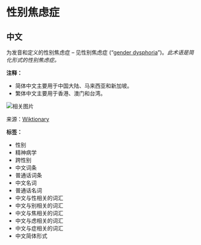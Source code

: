 # 性别焦虑症

## 中文

为发音和定义的性别焦虑症 – 见性别焦虑症 (“[gender dysphoria](https://en.wiktionary.org/wiki/gender_dysphoria)”)。_此术语是简化形式的性别焦虑症。_

**注释：**

- 简体中文主要用于中国大陆、马来西亚和新加坡。
- 繁体中文主要用于香港、澳门和台湾。

![相关图片](https://login.wikimedia.org/wiki/Special:CentralAutoLogin/start?useformat=desktop&type=1x1&usesul3=0)

来源：[Wiktionary](https://en.wiktionary.org/w/index.php?title=性别焦虑症&oldid=44615636)

**标签：**
- 性别
- 精神病学
- 跨性别
- 中文词条
- 普通话词条
- 中文名词
- 普通话名词
- 中文与性相关的词汇
- 中文与别相关的词汇
- 中文与焦相关的词汇
- 中文与虑相关的词汇
- 中文与症相关的词汇
- 中文简体形式

